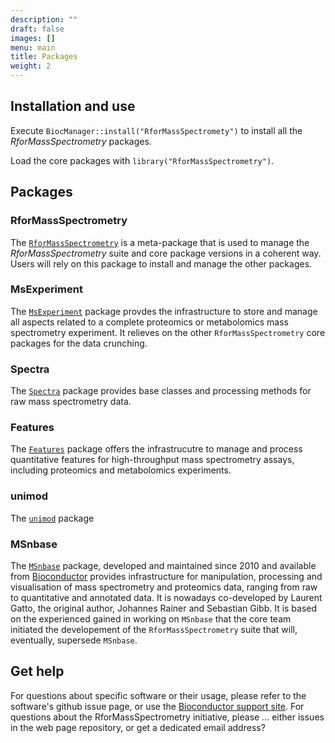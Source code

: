 ```yaml
---
description: ""
draft: false
images: []
menu: main
title: Packages
weight: 2
---
```


## Installation and use

Execute `BiocManager::install("RforMassSpectromety")` to install all the *RforMassSpectrometry* packages.

Load the core packages with `library("RforMassSpectrometry")`.

## Packages

### RforMassSpectrometry

The
[`RforMassSpectrometry`](https://github.com/rformassspectrometry/RforMassSpectrometry)
is a meta-package that is used to manage the *RforMassSpectrometry*
suite and core package versions in a coherent way. Users will rely on
this package to install and manage the other packages.

### MsExperiment

The
[`MsExperiment`](https://github.com/rformassspectrometry/MsExperiment)
package provdes the infrastructure to store and manage all aspects
related to a complete proteomics or metabolomics mass spectrometry
experiment. It relieves on the other `RforMassSpectrometry` core
packages for the data crunching.

### Spectra

The [`Spectra`](https://github.com/rformassspectrometry/Spectra)
package provides base classes and processing methods for raw mass
spectrometry data. 

### Features

The [`Features`](https://github.com/rformassspectrometry/Features)
package offers the infrastrucutre to manage and process quantitative
features for high-throughput mass spectrometry assays, including
proteomics and metabolomics experiments.

### unimod

The [`unimod`](https://github.com/rformassspectrometry/unimod) package 

### MSnbase

The [`MSnbase`](https://github.com/lgatto/MSnbase) package, developed
and maintained since 2010 and available from
[Bioconductor](http://bioconductor.org/packages/devel/bioc/html/MSnbase.html)
provides infrastructure for manipulation, processing and visualisation
of mass spectrometry and proteomics data, ranging from raw to
quantitative and annotated data. It is nowadays co-developed by
Laurent Gatto, the original author, Johannes Rainer and Sebastian
Gibb. It is based on the experienced gained in working on `MSnbase`
that the core team initiated the developement of the
`RforMassSpectrometry` suite that will, eventually, supersede
`MSnbase`.


## Get help

For questions about specific software or their usage, please refer to
the software's github issue page, or use the [Bioconductor support
site](http://support.bioconductor.org/). For questions about the
RforMassSpectrometry initiative, please ... either issues in the web
page repository, or get a dedicated email address?
